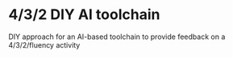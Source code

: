# 4/3/2 DIY AI toolchain
DIY approach for an AI-based toolchain to provide feedback on a 4/3/2/fluency activity
